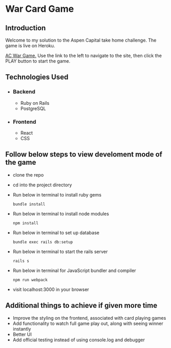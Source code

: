 # War Card Game

## Introduction

Welcome to my solution to the Aspen Capital take home challenge. The game is live on Heroku.

[AC War Game.](https://ac-war-game-gt.herokuapp.com/)
Use the link to the left to navigate to the site, then click the PLAY button to start the game. 

## Technologies Used

  - ### Backend
    - Ruby on Rails
    - PostgreSQL
    
  - ### Frontend
    - React
    - CSS

## Follow below steps to view develoment mode of the game

  - clone the repo
  - cd into the project directory
  - Run below in terminal to install ruby gems
    
    `bundle install`
  - Run below in terminal to install node modules
    
    `npm install`
  - Run below in terminal to set up database

    `bundle exec rails db:setup`
    
  - Run below in terminal to start the rails server

    `rails s`
    
  - Run below in terminal for JavaScript bundler and compiler

    `npm run webpack`
    
  - visit localhost:3000 in your browser

## Additional things to achieve if given more time

  - Improve the styling on the frontend, associated with card playing games
  - Add functionality to watch full game play out, along with seeing winner instantly
  - Better UI
  - Add official testing instead of using console.log and debugger 
  


  
